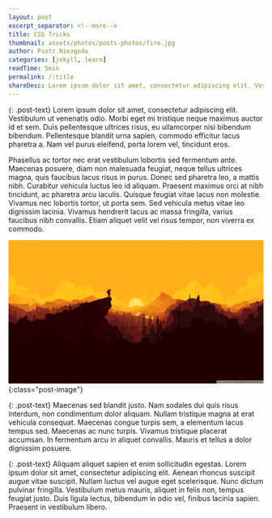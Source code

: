 ```yaml
---
layout: post
excerpt_separator: <!--more-->
title: CSS Tricks
thumbnail: assets/photos/posts-photos/fire.jpg
author: Piotr Niezgoda
categories: [jekyll, learn]
readTime: 5min
permalink: /:title
shareDesc: Lorem ipsum dolor sit amet, consectetur adipiscing elit. Vestibulum ut venenatis odio. Morbi eget mi tristique neque maximus auctor id et sem. Duis pellentesque ultrices risus...
---
```

{: .post-text}
Lorem ipsum dolor sit amet, consectetur adipiscing elit. Vestibulum ut venenatis odio. Morbi eget mi tristique neque maximus auctor id et sem. Duis pellentesque ultrices risus, eu ullamcorper nisi bibendum bibendum. Pellentesque blandit urna sapien, commodo efficitur lacus pharetra a. Nam vel purus eleifend, porta lorem vel, tincidunt eros.
<!--more-->
Phasellus ac tortor nec erat vestibulum lobortis sed fermentum ante. Maecenas posuere, diam non malesuada feugiat, neque tellus ultrices magna, quis faucibus lacus risus in purus. Donec sed pharetra leo, a mattis nibh. Curabitur vehicula luctus leo id aliquam. Praesent maximus orci at nibh tincidunt, ac pharetra arcu iaculis. Quisque feugiat vitae lacus non molestie. Vivamus nec lobortis tortor, ut porta sem. Sed vehicula metus vitae leo dignissim lacinia. Vivamus hendrerit lacus ac massa fringilla, varius faucibus nibh convallis. Etiam aliquet velit vel risus tempor, non viverra ex commodo.

![My helpful screenshot](/assets/photos/posts-photos/fire.jpg){:class="post-image"}

{: .post-text}
Maecenas sed blandit justo. Nam sodales dui quis risus interdum, non condimentum dolor aliquam. Nullam tristique magna at erat vehicula consequat. Maecenas congue turpis sem, a elementum lacus tempus sed. Maecenas ac nunc turpis. Vivamus tristique placerat accumsan. In fermentum arcu in aliquet convallis. Mauris et tellus a dolor dignissim posuere.

{: .post-text}
Aliquam aliquet sapien et enim sollicitudin egestas. Lorem ipsum dolor sit amet, consectetur adipiscing elit. Aenean rhoncus suscipit augue vitae suscipit. Nullam luctus vel augue eget scelerisque. Nunc dictum pulvinar fringilla. Vestibulum metus mauris, aliquet in felis non, tempus feugiat justo. Duis ligula lectus, bibendum in odio vel, finibus lacinia sapien. Praesent in vestibulum libero.